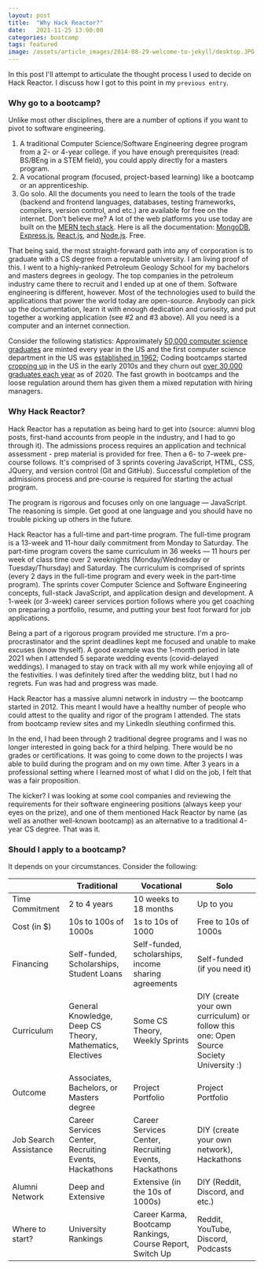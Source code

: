 ```yaml
---
layout: post
title:  "Why Hack Reactor?"
date:   2021-11-25 13:00:00
categories: bootcamp
tags: featured
image: /assets/article_images/2014-08-29-welcome-to-jekyll/desktop.JPG
---
```

In this post I'll attempt to articulate the thought process I used to decide on Hack Reactor. I discuss how I got to this point in my `previous entry`.

### Why go to a bootcamp?

Unlike most other disciplines, there are a number of options if you want to pivot to software engineering.

1. A traditional Computer Science/Software Engineering degree program from a 2- or 4-year college. if you have enough prerequisites (read: BS/BEng in a STEM field), you could apply directly for a masters program.
2. A vocational program (focused, project-based learning) like a bootcamp or an apprenticeship.
3. Go solo. All the documents you need to learn the tools of the trade (backend and frontend languages, databases, testing frameworks, compilers, version control, and etc.) are available for free on the internet. Don't believe me? A lot of the web platforms you use today are built on the [MERN tech stack](https://www.educative.io/edpresso/what-is-mern-stack). Here is all the documentation: [MongoDB](https://docs.mongodb.com/), [Express.js](https://expressjs.com/), [React.js](https://reactjs.org/docs/getting-started.html), and [Node.js](https://nodejs.org/en/docs/). Free.

That being said, the most straight-forward path into any of corporation is to graduate with a CS degree from a reputable university. I am living proof of this. I went to a highly-ranked Petroleum Geology School for my bachelors and masters degrees in geology. The top companies in the petroleum industry came there to recruit and I ended up at one of them. Software engineering is  different, however. Most of the technologies used to build the applications that power the world today are open-source. Anybody can pick up the documentation, learn it with enough dedication and curiosity, and put together a working application (see #2 and #3 above). All you need is a computer and an internet connection.

Consider the following statistics: Approximately [50,000 computer science graduates](https://datausa.io/profile/cip/computer-science-110701) are minted every year in the US and the first computer science department in the US was [established in 1962](https://www.cs.purdue.edu/about/conte.html); Coding bootcamps started [cropping up](https://news.ycombinator.com/item?id=3377476) in the US in the early 2010s and they churn out [over 30,000 graduates each year](https://careerkarma.com/blog/bootcamp-market-report-2020/) as of 2020. The fast growth in bootcamps and the loose regulation around them has given them a mixed reputation with hiring managers.

### Why Hack Reactor?

Hack Reactor has a reputation as being hard to get into (source: alumni blog posts, first-hand accounts from people in the industry, and I had to go through it). The admissions process requires an application and technical assessment - prep material is provided for free. Then a 6- to 7-week pre-course follows. It's comprised of 3 sprints covering JavaScript, HTML, CSS, JQuery, and version control (Git and GitHub). Successful completion of the admissions process and pre-course is required for starting the actual program.

The program is rigorous and focuses only on one language — JavaScript. The reasoning is simple. Get good at one language and you should have no trouble picking up others in the future.

Hack Reactor has a full-time and part-time program. The full-time program is a 13-week and 11-hour daily commitment from Monday to Saturday. The part-time program covers the same curriculum in 36 weeks — 11 hours per week of class time over 2 weeknights (Monday/Wednesday or Tuesday/Thursday) and Saturday. The curriculum is comprised of sprints (every 2 days in the full-time program and every week in the part-time program). The sprints cover Computer Science and Software Engineering concepts, full-stack JavaScript, and application design and development. A 1-week (or 3-week) career services portion follows where you get coaching on preparing a portfolio, resume, and putting your best foot forward for job applications.

Being a part of a rigorous program provided me structure. I'm a pro-procrastinator and the sprint deadlines kept me focused and unable to make excuses (know thyself). A good example was the 1-month period in late 2021 when I attended 5 separate wedding events (covid-delayed weddings). I managed to stay on track with all my work while enjoying all of the festivities. I was definitely tired after the wedding blitz, but I had no regrets. Fun was had and progress was made.

Hack Reactor has a massive alumni network in industry — the bootcamp started in 2012. This meant I would have a healthy number of people who could attest to the quality and rigor of the program I attended. The stats from bootcamp review sites and my LinkedIn sleuthing confirmed this.

In the end, I had been through 2 traditional degree programs and I was no longer interested in going back for a third helping. There would be no grades or certifications. It was going to come down to the projects I was able to build during the program and on my own time. After 3 years in a professional setting where I learned most of what I did on the job, I felt that was a fair proposition.

The kicker? I was looking at some cool companies and reviewing the requirements for their software engineering positions (always keep your eyes on the prize), and one of them mentioned Hack Reactor by name (as well as another well-known bootcamp) as an alternative to a traditional 4-year CS degree. That was it.

### Should I apply to a bootcamp?

It depends on your circumstances. Consider the following:

|  | Traditional | Vocational | Solo |
| --- | --- | --- | --- |
| Time Commitment | 2 to 4 years | 10 weeks to 18 months | Up to you |
| Cost (in $) | 10s to 100s of 1000s | 1s to 10s of 1000 | Free to 10s of 1000s |
| Financing | Self-funded, Scholarships, Student Loans | Self-funded, scholarships, income sharing agreements | Self-funded (if you need it) |
| Curriculum | General Knowledge, Deep CS Theory, Mathematics, Electives | Some CS Theory, Weekly Sprints | DIY (create your own curriculum) or follow this one: Open Source Society University :) |
| Outcome | Associates, Bachelors, or Masters degree | Project Portfolio | Project Portfolio |
| Job Search Assistance | Career Services Center, Recruiting Events, Hackathons | Career Services Center, Recruiting Events, Hackathons | DIY (create your own network), Hackathons |
| Alumni Network | Deep and Extensive  | Extensive (in the 10s of 1000s) | DIY (Reddit, Discord, and etc.) |
| Where to start? | University Rankings | Career Karma, Bootcamp Rankings, Course Report, Switch Up | Reddit, YouTube, Discord, Podcasts |
